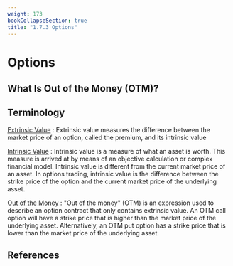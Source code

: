 ```yaml
---
weight: 173
bookCollapseSection: true
title: "1.7.3 Options"
---
```


# Options

## What Is Out of the Money (OTM)?



## Terminology

[Extrinsic Value](https://www.investopedia.com/terms/e/extrinsicvalue.asp)
: Extrinsic value measures the difference between the market price of an option, called the premium, and its intrinsic value

[Intrinsic Value](https://www.investopedia.com/terms/i/intrinsicvalue.asp)
: Intrinsic value is a measure of what an asset is worth. This measure is arrived at by means of an objective calculation or complex financial model. Intrinsic value is different from the current market price of an asset.  In options trading, intrinsic value is the difference between the strike price of the option and the current market price of the underlying asset.

[Out of the Money](https://www.investopedia.com/terms/o/outofthemoney.asp)
: "Out of the money" (OTM) is an expression used to describe an option contract that only contains extrinsic value. An OTM call option will have a strike price that is higher than the market price of the underlying asset. Alternatively, an OTM put option has a strike price that is lower than the market price of the underlying asset.

## References


